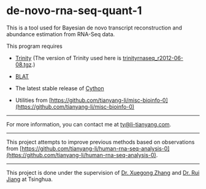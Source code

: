 de-novo-rna-seq-quant-1
=======================

This is a tool used for Bayesian de novo transcript reconstruction and abundance estimation from RNA-Seq data.

This program requires

* [Trinity](http://trinityrnaseq.sourceforge.net/) (The version of Trinity used here is [trinityrnaseq_r2012-06-08.tgz](http://sourceforge.net/projects/trinityrnaseq/files/trinityrnaseq_r2012-06-08.tgz/download).)

* [BLAT](http://genome.ucsc.edu/FAQ/FAQblat.html)

* The latest stable release of [Cython](http://cython.org/) 

* Utilities from [https://github.com/tianyang-li/misc-bioinfo-0](https://github.com/tianyang-li/misc-bioinfo-0) 

***

For more information, you can contact me at [ty@li-tianyang.com](mailto:ty@li-tianyang.com).

***

This project attempts to improve previous methods based on observations from [https://github.com/tianyang-li/human-rna-seq-analysis-0](https://github.com/tianyang-li/human-rna-seq-analysis-0).

***

This project is done under the supervision of [Dr. Xuegong Zhang](http://bioinfo.au.tsinghua.edu.cn/member/xzhang/XZhang_English.htm) and [Dr. Rui Jiang](http://bioinfo.au.tsinghua.edu.cn/member/ruijiang/english/index.html) at Tsinghua.


